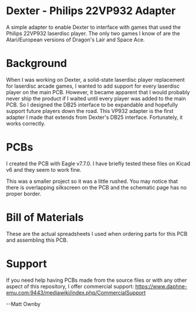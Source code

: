 # Dexter - Philips 22VP932 Adapter
A simple adapter to enable Dexter to interface with games that used the Philips 22VP932 laserdisc player.  The only two games I know of are the Atari/European versions of Dragon's Lair and Space Ace.

# Background
When I was working on Dexter, a solid-state laserdisc player replacement for laserdisc arcade games, I wanted to add support for every laserdisc player on the main PCB.
However, it became apparent that I would probably never ship the product if I waited until every player was added to the main PCB.  So I designed the DB25 interface to be expandable and hopefully support future players down the road.
This VP932 adapter is the first adapter I made that extends from Dexter's DB25 interface.  Fortunately, it works correctly.

# PCBs
I created the PCB with Eagle v7.7.0.  I have briefly tested these files on Kicad v6 and they seem to work fine.

This was a smaller project so it was a little rushed.  You may notice that there is overlapping silkscreen on the PCB and the schematic page has no proper border.

# Bill of Materials
These are the actual spreadsheets I used when ordering parts for this PCB and assembling this PCB.

# Support
If you need help having PCBs made from the source files or with any other aspect of this repository, I offer commercial support: https://www.daphne-emu.com:9443/mediawiki/index.php/CommercialSupport

--Matt Ownby
